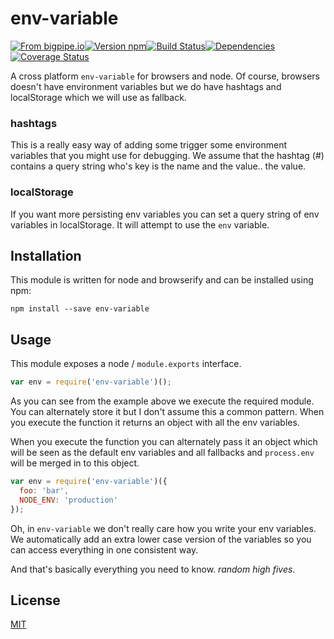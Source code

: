 # env-variable

[![From bigpipe.io][from]](http://bigpipe.io)[![Version npm][version]](http://browsenpm.org/package/env-variable)[![Build Status][build]](https://travis-ci.org/bigpipe/env-variable)[![Dependencies][david]](https://david-dm.org/bigpipe/env-variable)[![Coverage Status][cover]](https://coveralls.io/r/bigpipe/env-variable?branch=master)

[from]: https://img.shields.io/badge/from-bigpipe.io-9d8dff.svg?style=flat-square
[version]: http://img.shields.io/npm/v/env-variable.svg?style=flat-square
[build]: http://img.shields.io/travis/bigpipe/env-variable/master.svg?style=flat-square
[david]: https://img.shields.io/david/bigpipe/env-variable.svg?style=flat-square
[cover]: http://img.shields.io/coveralls/bigpipe/env-variable/master.svg?style=flat-square

A cross platform `env-variable` for browsers and node. Of course, browsers
doesn't have environment variables but we do have hashtags and localStorage
which we will use as fallback.

### hashtags

This is a really easy way of adding some trigger some environment variables that
you might use for debugging. We assume that the hashtag (#) contains
a query string who's key is the name and the value.. the value.

### localStorage

If you want more persisting env variables you can set a query string of env
variables in localStorage. It will attempt to use the `env` variable.

## Installation

This module is written for node and browserify and can be installed using npm:

```
npm install --save env-variable
```

## Usage

This module exposes a node / `module.exports` interface.

```js
var env = require('env-variable')();
```

As you can see from the example above we execute the required module. You can
alternately store it but I don't assume this a common pattern. When you execute
the function it returns an object with all the env variables.

When you execute the function you can alternately pass it an object which will
be seen as the default env variables and all fallbacks and `process.env` will be
merged in to this object.

```js
var env = require('env-variable')({
  foo: 'bar',
  NODE_ENV: 'production'
});
```

Oh, in `env-variable` we don't really care how you write your env variables. We
automatically add an extra lower case version of the variables so you can access
everything in one consistent way.

And that's basically everything you need to know. *random high fives*.

## License

[MIT](LICENSE)
